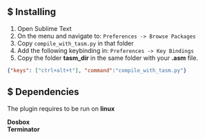 ## $ Installing

1. Open Sublime Text
2. On the menu and navigate to: `Preferences -> Browse Packages`
3. Copy `compile_with_tasm.py` in that folder
4. Add the following keybinding in: `Preferences -> Key Bindings`
5. Copy the folder **tasm_dir** in the same folder with your **.asm** file.

```json
{"keys": ["ctrl+alt+t"], "command":"compile_with_tasm.py"}
```
## $ Dependencies

The plugin requires to be run on **linux**

**Dosbox**<br>
**Terminator**

